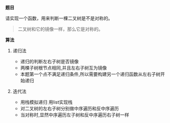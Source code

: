 **题目**  

请实现一个函数，用来判断一棵二叉树是不是对称的。

>二叉树和它的镜像一样，那么它是对称的。

**算法**

1. 递归法  
    - 递归的判断左右子树是否镜像
    - 两棵子树根节点相同,并且左右子树互为镜像
    - 本题第一个点不满足递归条件,所以需要构建另一个递归函数从左右子树开始递归


2. 迭代法
    - 用栈模拟递归 用list实现栈
    - 对二叉树的左右子树分别做中序遍历和反中序遍历
    - 当对称时,显然中序遍历左子树和反中序遍历右子树一样